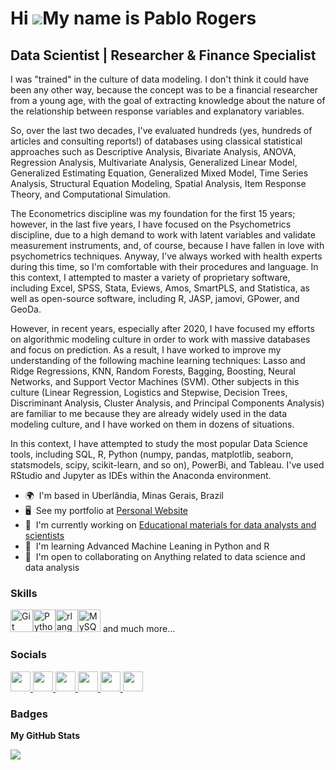 Hi ![](https://user-images.githubusercontent.com/18350557/176309783-0785949b-9127-417c-8b55-ab5a4333674e.gif)My name is Pablo Rogers
====================================================================================================================================

Data Scientist | Researcher & Finance Specialist
------------------------------------------------

I was "trained" in the culture of data modeling. I don't think it could have been any other way, because the concept was to be a financial researcher from a young age, with the goal of extracting knowledge about the nature of the relationship between response variables and explanatory variables. 

So, over the last two decades, I've evaluated hundreds (yes, hundreds of articles and consulting reports!) of databases using classical statistical approaches such as Descriptive Analysis, Bivariate Analysis, ANOVA, Regression Analysis, Multivariate Analysis, Generalized Linear Model, Generalized Estimating Equation, Generalized Mixed Model, Time Series Analysis, Structural Equation Modeling, Spatial Analysis, Item Response Theory, and Computational Simulation.

The Econometrics discipline was my foundation for the first 15 years; however, in the last five years, I have focused on the Psychometrics discipline, due to a high demand to work with latent variables and validate measurement instruments, and, of course, because I have fallen in love with psychometrics techniques. Anyway, I've always worked with health experts during this time, so I'm comfortable with their procedures and language. In this context, I attempted to master a variety of proprietary software, including Excel, SPSS, Stata, Eviews, Amos, SmartPLS, and Statistica, as well as open-source software, including R, JASP, jamovi, GPower, and GeoDa.

However, in recent years, especially after 2020, I have focused my efforts on algorithmic modeling culture in order to work with massive databases and focus on prediction. As a result, I have worked to improve my understanding of the following machine learning techniques: Lasso and Ridge Regressions, KNN, Random Forests, Bagging, Boosting, Neural Networks, and Support Vector Machines (SVM). Other subjects in this culture (Linear Regression, Logistics and Stepwise, Decision Trees, Discriminant Analysis, Cluster Analysis, and Principal Components Analysis) are familiar to me because they are already widely used in the data modeling culture, and I have worked on them in dozens of situations. 

In this context, I have attempted to study the most popular Data Science tools, including SQL, R, Python (numpy, pandas, matplotlib, seaborn, statsmodels, scipy, scikit-learn, and so on), PowerBi, and Tableau. I've used RStudio and Jupyter as IDEs within the Anaconda environment.


* 🌍  I'm based in Uberlândia, Minas Gerais, Brazil
* 🖥️  See my portfolio at [Personal Website](http://www.phdpablo.com)
* 🚀  I'm currently working on [Educational materials for data analysts and scientists](http://www.youtube.com/c/PsicoEconoMETRIA)
* 🧠  I'm learning Advanced Machine Leaning in Python and R
* 🤝  I'm open to collaborating on Anything related to data science and data analysis

### Skills


<p align="left">
<a href="https://git-scm.com/" target="_blank" rel="noreferrer"><img src="https://raw.githubusercontent.com/danielcranney/readme-generator/main/public/icons/skills/git-colored.svg" width="36" height="36" alt="Git" /></a><a href="https://www.python.org/" target="_blank" rel="noreferrer"><img src="https://raw.githubusercontent.com/danielcranney/readme-generator/main/public/icons/skills/python-colored.svg" width="36" height="36" alt="Python" /></a><a href="https://www.r-project.org/" target="_blank" rel="noreferrer"><img src="https://raw.githubusercontent.com/danielcranney/readme-generator/main/public/icons/skills/rlang-colored.svg" width="36" height="36" alt="rlang" /></a><a href="https://www.mysql.com/" target="_blank" rel="noreferrer"><img src="https://raw.githubusercontent.com/danielcranney/readme-generator/main/public/icons/skills/mysql-colored.svg" width="36" height="36" alt="MySQL" /></a>  and much more...
</p>


### Socials

<p align="left"> <a href="https://www.facebook.com/psicoeconometria" target="_blank" rel="noreferrer"> <picture> <source media="(prefers-color-scheme: dark)" srcset="https://raw.githubusercontent.com/danielcranney/readme-generator/main/public/icons/socials/facebook-dark.svg" /> <source media="(prefers-color-scheme: light)" srcset="https://raw.githubusercontent.com/danielcranney/readme-generator/main/public/icons/socials/facebook.svg" /> <img src="https://raw.githubusercontent.com/danielcranney/readme-generator/main/public/icons/socials/facebook.svg" width="32" height="32" /> </picture> </a> <a href="https://www.github.com/phdpablo" target="_blank" rel="noreferrer"> <picture> <source media="(prefers-color-scheme: dark)" srcset="https://raw.githubusercontent.com/danielcranney/readme-generator/main/public/icons/socials/github-dark.svg" /> <source media="(prefers-color-scheme: light)" srcset="https://raw.githubusercontent.com/danielcranney/readme-generator/main/public/icons/socials/github.svg" /> <img src="https://raw.githubusercontent.com/danielcranney/readme-generator/main/public/icons/socials/github.svg" width="32" height="32" /> </picture> </a> <a href="http://www.instagram.com/psicoeconometria" target="_blank" rel="noreferrer"> <picture> <source media="(prefers-color-scheme: dark)" srcset="undefined" /> <source media="(prefers-color-scheme: light)" srcset="https://raw.githubusercontent.com/danielcranney/readme-generator/main/public/icons/socials/instagram.svg" /> <img src="https://raw.githubusercontent.com/danielcranney/readme-generator/main/public/icons/socials/instagram.svg" width="32" height="32" /> </picture> </a> <a href="https://www.linkedin.com/in/phdpablo" target="_blank" rel="noreferrer"> <picture> <source media="(prefers-color-scheme: dark)" srcset="https://raw.githubusercontent.com/danielcranney/readme-generator/main/public/icons/socials/linkedin-dark.svg" /> <source media="(prefers-color-scheme: light)" srcset="https://raw.githubusercontent.com/danielcranney/readme-generator/main/public/icons/socials/linkedin.svg" /> <img src="https://raw.githubusercontent.com/danielcranney/readme-generator/main/public/icons/socials/linkedin.svg" width="32" height="32" /> </picture> </a> <a href="https://www.youtube.com/@PsicoEconoMETRIA" target="_blank" rel="noreferrer"> <picture> <source media="(prefers-color-scheme: dark)" srcset="undefined" /> <source media="(prefers-color-scheme: light)" srcset="https://raw.githubusercontent.com/danielcranney/readme-generator/main/public/icons/socials/youtube.svg" /> <img src="https://raw.githubusercontent.com/danielcranney/readme-generator/main/public/icons/socials/youtube.svg" width="32" height="32" /> </picture> </a> <a href="https://www.twitch.tv/phdpablo" target="_blank" rel="noreferrer"> <picture> <source media="(prefers-color-scheme: dark)" srcset="undefined" /> <source media="(prefers-color-scheme: light)" srcset="https://raw.githubusercontent.com/danielcranney/readme-generator/main/public/icons/socials/twitch.svg" /> <img src="https://raw.githubusercontent.com/danielcranney/readme-generator/main/public/icons/socials/twitch.svg" width="32" height="32" /> </picture> </a></p>

### Badges

<b>My GitHub Stats</b>

<a href="http://www.github.com/phdpablo"><img src="https://github-readme-streak-stats.herokuapp.com/?user=phdpablo&stroke=ffffff&background=000000&ring=0891b2&fire=0891b2&currStreakNum=ffffff&currStreakLabel=0891b2&sideNums=ffffff&sideLabels=ffffff&dates=ffffff&hide_border=true" /></a>
